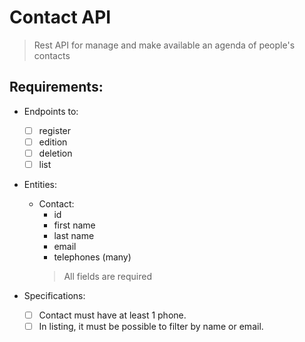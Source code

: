 # Contact API

> Rest API for manage and make available an agenda of people's contacts

## Requirements:

- Endpoints to:
    - [ ] register
    - [ ] edition
    - [ ] deletion
    - [ ] list

- Entities:
    - Contact:
        - id
        - first name
        - last name
        - email
        - telephones (many)
        > All fields are required

- Specifications:
    - [ ] Contact must have at least 1 phone.
    - [ ] In listing, it must be possible to filter by name or email.
